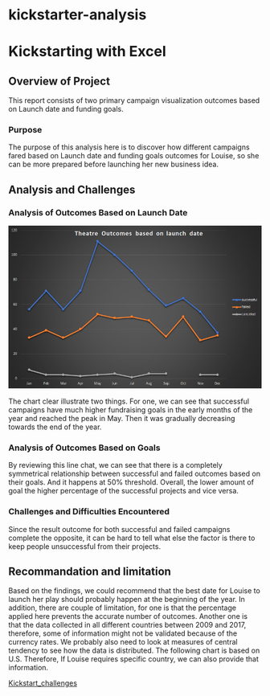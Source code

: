 # **kickstarter-analysis**
# Kickstarting with Excel

## Overview of Project
This report consists of two primary campaign visualization outcomes based on Launch date and funding goals. 
### Purpose
The purpose of this analysis here is to discover how different campaigns fared based on Launch date and funding goals outcomes for Louise, so she can be more prepared before launching her new business idea.  
## Analysis and Challenges

### Analysis of Outcomes Based on Launch Date
![Theater Outcomes Based on Lunch Dates](https://github.com/summerginger/kickstarter-analysis/blob/main/Theater_Outcomes_vs_Launch.png.png ) 

The chart clear illustrate two things. For one, we can see that successful campaigns have much higher fundraising goals in the early months of the year and reached the peak in May. Then it was gradually decreasing towards the end of the year. 
### Analysis of Outcomes Based on Goals


By reviewing this line chat, we can see that there is a completely symmetrical relationship between successful and failed outcomes based on their goals. And it happens at 50% threshold. Overall, the lower amount of goal the higher percentage of the successful projects and vice versa.  
### Challenges and Difficulties Encountered
Since the result outcome for both successful and failed campaigns complete the opposite, it can be hard to tell what else the factor is there to keep people unsuccessful from their projects.

## Recommandation and limitation
Based on the findings, we could recommend that the best date for Louise to launch her play should probably happen at the beginning of the year. In addition, there are couple of limitation, for one is that the percentage applied here prevents the accurate number of outcomes. Another one is that the data collected in all different countries between 2009 and 2017, therefore, some of information might not be validated because of the currency rates.  We probably also need to look at measures of central tendency to see how the data is distributed. The following chart is based on U.S. Therefore, If Louise requires specific country, we can also provide that information. 


[Kickstart_challenges](https://github.com/summerginger/kickstarter-analysis/blob/149e449934abb08f94e10658e2bda5eed927cf28/kickstarter_challenge.xlsx)
